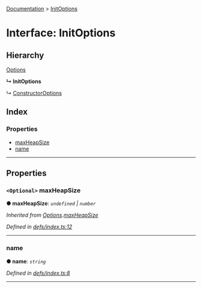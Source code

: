 [Documentation](../README.md) > [InitOptions](../interfaces/initoptions.md)

# Interface: InitOptions

## Hierarchy

 [Options](options.md)

**↳ InitOptions**

↳  [ConstructorOptions](constructoroptions.md)

## Index

### Properties

* [maxHeapSize](initoptions.md#maxheapsize)
* [name](initoptions.md#name)

---

## Properties

<a id="maxheapsize"></a>

### `<Optional>` maxHeapSize

**● maxHeapSize**: *`undefined` \| `number`*

*Inherited from [Options](options.md).[maxHeapSize](options.md#maxheapsize)*

*Defined in [defs/index.ts:12](https://github.com/badbatch/cachemap/blob/64dbdb8/packages/indexed-db/src/defs/index.ts#L12)*

___
<a id="name"></a>

###  name

**● name**: *`string`*

*Defined in [defs/index.ts:8](https://github.com/badbatch/cachemap/blob/64dbdb8/packages/indexed-db/src/defs/index.ts#L8)*

___

